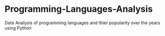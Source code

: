 #  Programming-Languages-Analysis
 Data Analysis of programming languages and thier popularity over the years using Python
